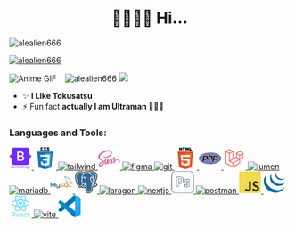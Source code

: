 <h1 align="center">👋👋👋👋 Hi...</h1>
<p align="left">
  <img src="https://komarev.com/ghpvc/?username=alealien666&label=Profile%20views&color=0e75b6&style=flat" alt="alealien666" />
</p>

<p align="left">
  <a href="https://github.com/ryo-ma/github-profile-trophy">
    <img src="https://github-profile-trophy.vercel.app/?username=alealien666" alt="alealien666" />
  </a>
</p>

<p>
 <img src="https://media.tenor.com/I52W87bM7K8AAAAi/anime-aaaa.gif" alt="Anime GIF" width="200"/>
 &nbsp;&nbsp;&nbsp;<img src="https://github-readme-stats.vercel.app/api?username=alealien666&show_icons=true&locale=en" alt="alealien666"/>
<img src="https://media1.tenor.com/m/56vKUG-96b4AAAAC/hoshitani-mikuru-takane-no-nadeshiko.gif" width="200">
</p>

- ✨ **I Like Tokusatsu**
- ⚡ Fun fact **actually I am Ultraman 🗿🗿🗿**

<h3 align="left">Languages and Tools:</h3>
<p align="left"> 
<a href="https://getbootstrap.com" target="_blank" rel="noreferrer"> 
   <img src="https://raw.githubusercontent.com/devicons/devicon/master/icons/bootstrap/bootstrap-plain-wordmark.svg" alt="bootstrap" width="40" height="40"/> 
</a>  
<a href="https://www.w3schools.com/css/" target="_blank" rel="noreferrer"> 
   <img src="https://raw.githubusercontent.com/devicons/devicon/master/icons/css3/css3-original-wordmark.svg" alt="css3" width="40" height="40"/> 
</a> 
<a href="https://tailwindcss.com/" target="_blank" rel="noreferrer"> 
   <img src="https://www.vectorlogo.zone/logos/tailwindcss/tailwindcss-icon.svg" alt="tailwind" width="40" height="40"/> 
</a>
<a href="https://sass-lang.com/" target="_blank" rel="noreferrer">
  <img src="https://raw.githubusercontent.com/devicons/devicon/master/icons/sass/sass-original.svg" alt="sass" width="40" height="40"/>
</a>
<a href="https://www.figma.com/" target="_blank" rel="noreferrer"> 
   <img src="https://www.vectorlogo.zone/logos/figma/figma-icon.svg" alt="figma" width="40" height="40"/>
</a>
<a href="https://git-scm.com/" target="_blank" rel="noreferrer"> 
   <img src="https://www.vectorlogo.zone/logos/git-scm/git-scm-icon.svg" alt="git" width="40" height="40"/>
</a> 
<a href="https://www.w3.org/html/" target="_blank" rel="noreferrer"> 
   <img src="https://raw.githubusercontent.com/devicons/devicon/master/icons/html5/html5-original-wordmark.svg" alt="html5" width="40" height="40"/> 
</a>
<a href="https://www.php.net" target="_blank" rel="noreferrer"> 
   <img src="https://raw.githubusercontent.com/devicons/devicon/master/icons/php/php-original.svg" alt="php" width="40" height="40"/> 
</a> 
<a href="https://laravel.com/" target="_blank" rel="noreferrer">
  <img src="https://raw.githubusercontent.com/github/explore/main/topics/laravel/laravel.png" alt="laravel" width="40" height="40"/>
</a>
<a href="https://lumen.laravel.com/" target="_blank" rel="noreferrer">
  <img src="https://codingtricks.io/img/cover/lumen.png" alt="lumen" width="40" height="40"/>
</a>
 <a href="https://mariadb.org/" target="_blank" rel="noreferrer"> 
   <img src="https://www.vectorlogo.zone/logos/mariadb/mariadb-icon.svg" alt="mariadb" width="40" height="40"/> 
 </a> 
<a href="https://www.mysql.com/" target="_blank" rel="noreferrer"> 
   <img src="https://raw.githubusercontent.com/devicons/devicon/master/icons/mysql/mysql-original-wordmark.svg" alt="mysql" width="40" height="40"/> 
</a> 
<a href="https://www.postgresql.org/" target="_blank" rel="noreferrer">
  <img src="https://raw.githubusercontent.com/github/explore/main/topics/postgresql/postgresql.png" alt="postgresql" width="40" height="40"/>
</a>
<a href="https://laragon.org/" target="_blank" rel="noreferrer">
  <img src="https://w7.pngwing.com/pngs/591/332/png-transparent-laragon-hd-logo.png" alt="laragon" width="40" height="40"/>
</a>
 <a href="https://nextjs.org/" target="_blank" rel="noreferrer"> 
   <img src="https://cdn.worldvectorlogo.com/logos/nextjs-2.svg" alt="nextjs" width="40" height="40"/>
 </a> 
<a href="https://www.photoshop.com/en" target="_blank" rel="noreferrer">
   <img src="https://raw.githubusercontent.com/devicons/devicon/master/icons/photoshop/photoshop-line.svg" alt="photoshop" width="40" height="40"/> 
</a> 
<a href="https://postman.com" target="_blank" rel="noreferrer"> 
   <img src="https://www.vectorlogo.zone/logos/getpostman/getpostman-icon.svg" alt="postman" width="40" height="40"/> 
</a> 
<a href="https://developer.mozilla.org/en-US/docs/Web/JavaScript" target="_blank" rel="noreferrer"> 
   <img src="https://raw.githubusercontent.com/devicons/devicon/master/icons/javascript/javascript-original.svg" alt="javascript" width="40" height="40"/> 
</a> 
<a href="https://jquery.com/" target="_blank" rel="noreferrer">
  <img src="https://raw.githubusercontent.com/devicons/devicon/master/icons/jquery/jquery-original.svg" alt="jquery" width="40" height="40"/>
</a>
<a href="https://reactjs.org/" target="_blank" rel="noreferrer"> 
   <img src="https://raw.githubusercontent.com/devicons/devicon/master/icons/react/react-original-wordmark.svg" alt="react" width="40" height="40"/> 
</a> 
<a href="https://vitejs.dev/" target="_blank" rel="noreferrer">
  <img src="https://vitejs.dev/logo.svg" alt="vite" width="40" height="40"/>
</a>
<a href="https://code.visualstudio.com/" target="_blank" rel="noreferrer">
  <img src="https://raw.githubusercontent.com/devicons/devicon/master/icons/vscode/vscode-original.svg" alt="visual studio code" width="40" height="40"/>
</a>
</p>


		
